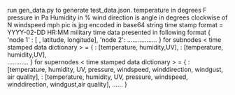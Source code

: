 run gen_data.py to generate test_data.json.
temperature in degrees F
pressure in Pa
Humidity in %
wind direction is angle in degrees clockwise of N
windspeed mph
pic is jpg encoded in base64 string 
time stamp format = YYYY-02-DD HR:MM     military time
data presented in following format
{ 'node 1' : [ <time stamped data dictionaries> , latitude, longitude],
'node 2': .................
}
for subnodes
< time stamped data dictionary > = { <time1>: [temperature, humidity,UV],
                                                          <time2>: [temperature, humidity,UV],    
                                                          ............
                                                          }
for supernodes 
< time stamped data dictionary > = { <time1>: [temperature, humidity, UV, pressure, windspeed, winddirection, windgust, air quality],
                                     <time2>: [temperature, humidity, UV, pressure, windspeed, winddirection, windgust,air quality],
                                     ......
                                     }
